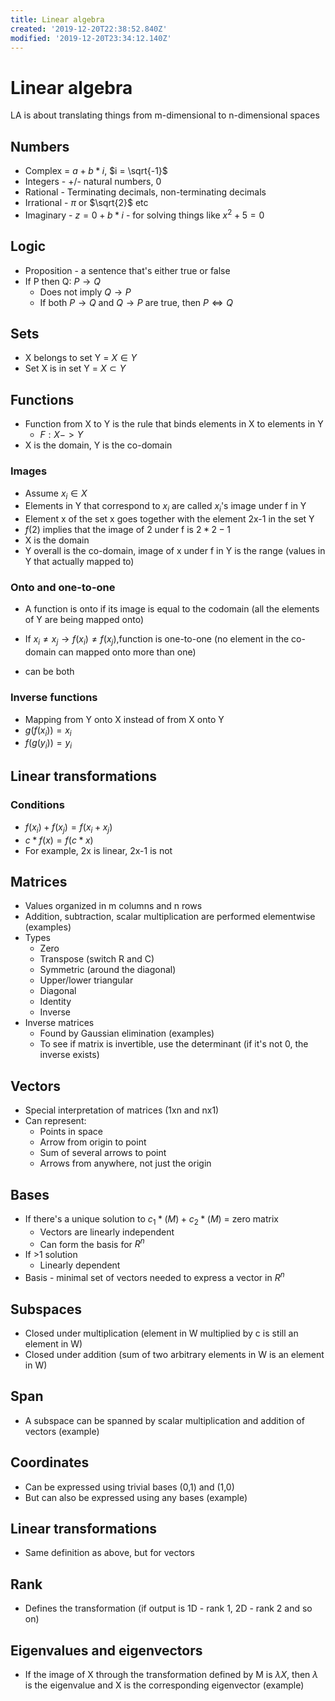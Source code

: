```yaml
---
title: Linear algebra
created: '2019-12-20T22:38:52.840Z'
modified: '2019-12-20T23:34:12.140Z'
---
```


# Linear algebra
LA is about translating things from m-dimensional to n-dimensional spaces

## Numbers
- Complex = $a + b*i$, $i = \sqrt{-1}$
- Integers - +/- natural numbers, 0
- Rational - Terminating decimals, non-terminating decimals
- Irrational - $\pi$ or $\sqrt{2}$ etc
- Imaginary - $z = 0 + b*i$ - for solving things like $x^2 + 5 = 0$

## Logic 
- Proposition - a sentence that's either true or false
- If P then Q: $P \rightarrow Q$
  - Does not imply $Q \rightarrow P$
  - If both $P\rightarrow Q$ and $Q \rightarrow P$ are true, then $P \Leftrightarrow Q$

## Sets
- X belongs to set Y = $X \in Y$ 
- Set X is in set Y = $X \subset Y$

## Functions
- Function from X to Y is the rule that binds elements in X to elements in Y 
  - $F:X->Y$
- X is the domain, Y is the co-domain
### Images
- Assume $x_i \in X$
- Elements in Y that correspond to $x_i$ are called $x_i$'s image under f in Y 
- Element x of the set x goes together with the element 2x-1 in the set Y
- $f(2)$ implies that the image of 2 under f is $2*2-1$
- X is the domain
- Y overall is the co-domain, image of x under f in Y is the range (values in Y that actually mapped to)
### Onto and one-to-one
- A function is onto if its image is equal to the codomain (all the elements of Y are
being mapped onto)

- If $x_i \ne x_j \rightarrow f(x_i) \ne f(x_j)$,function is one-to-one (no element in the co-domain can
mapped onto more than one)
- can be both

### Inverse functions
- Mapping from Y onto X instead of from X onto Y
- $g(f(x_i))=x_i$
- $f(g(y_i))=y_i$

## Linear transformations
### Conditions
- $f(x_i) + f(x_j) = f(x_i + x_j)$
- $c*f(x)=f(c*x)$
- For example, 2x is linear, 2x-1 is not
## Matrices
- Values organized in m columns and n rows
- Addition, subtraction, scalar multiplication are performed elementwise
(examples)
- Types
  - Zero
  - Transpose (switch R and C)
  - Symmetric (around the diagonal)
  - Upper/lower triangular
  - Diagonal
  - Identity
  - Inverse
- Inverse matrices
  - Found by Gaussian elimination
  (examples)
  - To see if matrix is invertible, use the determinant (if it's not 0, the inverse exists)
## Vectors
- Special interpretation of matrices (1xn and nx1)
- Can represent:
  - Points in space
  - Arrow from origin to point
  - Sum of several arrows to point
  - Arrows from anywhere, not just the origin
## Bases
- If there's a unique solution to $c_1*(M)+c_2*(M)$ = zero matrix
  - Vectors are linearly independent
  - Can form the basis for $R^n$
- If >1 solution
  - Linearly dependent
- Basis - minimal set of vectors needed to express a vector in $R^n$
## Subspaces
- Closed under multiplication (element in W multiplied by c is still an element in W)
- Closed under addition (sum of two arbitrary elements in W is an element in W)
## Span
- A subspace can be spanned by scalar multiplication and addition of vectors
(example)
## Coordinates
- Can be expressed using trivial bases (0,1) and (1,0)
- But can also be expressed using any bases
(example)
## Linear transformations
- Same definition as above, but for vectors
## Rank
- Defines the transformation (if output is 1D - rank 1, 2D - rank 2 and so on)
## Eigenvalues and eigenvectors
- If the image of X through the transformation defined by M is $\lambda X$, then $\lambda$ is the eigenvalue and X is the corresponding eigenvector
(example)






